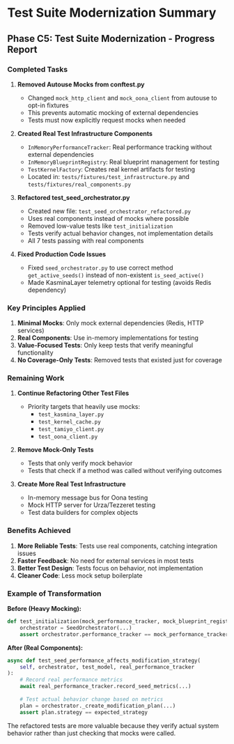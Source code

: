 # Test Suite Modernization Summary

## Phase C5: Test Suite Modernization - Progress Report

### Completed Tasks

1. **Removed Autouse Mocks from conftest.py**
   - Changed `mock_http_client` and `mock_oona_client` from autouse to opt-in fixtures
   - This prevents automatic mocking of external dependencies
   - Tests must now explicitly request mocks when needed

2. **Created Real Test Infrastructure Components**
   - `InMemoryPerformanceTracker`: Real performance tracking without external dependencies
   - `InMemoryBlueprintRegistry`: Real blueprint management for testing
   - `TestKernelFactory`: Creates real kernel artifacts for testing
   - Located in: `tests/fixtures/test_infrastructure.py` and `tests/fixtures/real_components.py`

3. **Refactored test_seed_orchestrator.py**
   - Created new file: `test_seed_orchestrator_refactored.py`
   - Uses real components instead of mocks where possible
   - Removed low-value tests like `test_initialization`
   - Tests verify actual behavior changes, not implementation details
   - All 7 tests passing with real components

4. **Fixed Production Code Issues**
   - Fixed `seed_orchestrator.py` to use correct method `get_active_seeds()` instead of non-existent `is_seed_active()`
   - Made KasminaLayer telemetry optional for testing (avoids Redis dependency)

### Key Principles Applied

1. **Minimal Mocks**: Only mock external dependencies (Redis, HTTP services)
2. **Real Components**: Use in-memory implementations for testing
3. **Value-Focused Tests**: Only keep tests that verify meaningful functionality
4. **No Coverage-Only Tests**: Removed tests that existed just for coverage

### Remaining Work

1. **Continue Refactoring Other Test Files**
   - Priority targets that heavily use mocks:
     - `test_kasmina_layer.py`
     - `test_kernel_cache.py`
     - `test_tamiyo_client.py`
     - `test_oona_client.py`

2. **Remove Mock-Only Tests**
   - Tests that only verify mock behavior
   - Tests that check if a method was called without verifying outcomes

3. **Create More Real Test Infrastructure**
   - In-memory message bus for Oona testing
   - Mock HTTP server for Urza/Tezzeret testing
   - Test data builders for complex objects

### Benefits Achieved

1. **More Reliable Tests**: Tests use real components, catching integration issues
2. **Faster Feedback**: No need for external services in most tests
3. **Better Test Design**: Tests focus on behavior, not implementation
4. **Cleaner Code**: Less mock setup boilerplate

### Example of Transformation

**Before (Heavy Mocking):**
```python
def test_initialization(mock_performance_tracker, mock_blueprint_registry):
    orchestrator = SeedOrchestrator(...)
    assert orchestrator.performance_tracker == mock_performance_tracker
```

**After (Real Components):**
```python
async def test_seed_performance_affects_modification_strategy(
    self, orchestrator, test_model, real_performance_tracker
):
    # Record real performance metrics
    await real_performance_tracker.record_seed_metrics(...)
    
    # Test actual behavior change based on metrics
    plan = orchestrator._create_modification_plan(...)
    assert plan.strategy == expected_strategy
```

The refactored tests are more valuable because they verify actual system behavior rather than just checking that mocks were called.